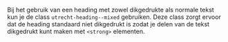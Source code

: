 Bij het gebruik van een heading met zowel dikgedrukte als normale tekst kun je de class `utrecht-heading--mixed` gebruiken. Deze class zorgt ervoor dat de heading standaard niet dikgedrukt is zodat je delen van de tekst dikgedrukt kunt maken met `<strong>` elementen.
